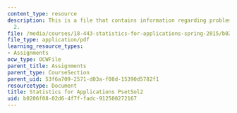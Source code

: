 ```yaml
---
content_type: resource
description: This is a file that contains information regarding problem set solution
  2.
file: /media/courses/18-443-statistics-for-applications-spring-2015/b0206f0802d64f7ffadc912500272167_MIT18_443S15_PsetSol2.pdf
file_type: application/pdf
learning_resource_types:
- Assignments
ocw_type: OCWFile
parent_title: Assignments
parent_type: CourseSection
parent_uid: 53f6a709-2571-d03a-f08d-15390d5782f1
resourcetype: Document
title: Statistics for Applications PsetSol2
uid: b0206f08-02d6-4f7f-fadc-912500272167
---
```

